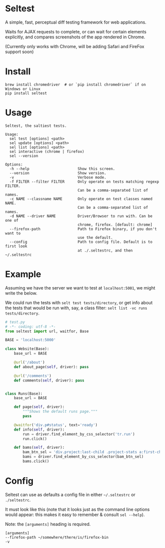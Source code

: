 # Seltest

A simple, fast, perceptual diff testing framework for web applications.

Waits for AJAX requests to complete, or can wait for certain elements
explicitly, and compares screenshots of the app rendered in Chrome.

(Currently only works with Chrome, will be adding Safari and FireFox support
soon)


# Install

```
brew install chromedriver  # or `pip install chromedriver` if on Windows or Linux
pip install seltest
```


# Usage

```
Seltest, the saltiest tests.

Usage:
  sel test [options] <path>
  sel update [options] <path>
  sel list [options] <path>
  sel interactive (chrome | firefox)
  sel --version

Options:
  -h --help                      Show this screen.
  --version                      Show version.
  -v                             Verbose mode.
  -f FILTER --filter FILTER      Only operate on tests matching regexp FILTER.
                                 Can be a comma-separated list of names.
  -c NAME --classname NAME       Only operate on test classes named NAME.
                                 Can be a comma-separated list of names.
  -d NAME --driver NAME          Driver/Browser to run with. Can be one of
                                 chrome, firefox. [default: chrome]
  --firefox-path                 Path to Firefox binary, if you don't want to
                                 use the default.
  --config                       Path to config file. Default is to first look
                                 at ./.seltestrc, and then ~/.seltestrc
```

# Example

Assuming we have the server we want to test at `localhost:5001`, we might write the below.

We could run the tests with `selt test tests/directory`, or get info about the
tests that would be run with, say, a class filter:
`selt list -vc runs tests/directory`.

```python
# test.py
# -*- coding: utf-8 -*-
from seltest import url, waitfor, Base

BASE = 'localhost:5000'

class Website(Base):
    base_url = BASE

    @url('/about')
    def about_page(self, driver): pass

    @url('/comments')
    def comments(self, driver): pass


class Runs(Base):
    base_url = BASE

    def page(self, driver):
        """Shows the default runs page."""
        pass

    @waitfor('div.p#status', text='ready')
    def info(self, driver):
        run = driver.find_element_by_css_selector('tr.run')
        run.click()

    def bams(self, driver):
        bam_btn_sel = 'div.project:last-child .project-stats a:first-child'
        bams = driver.find_element_by_css_selector(bam_btn_sel)
        bams.click()

````

# Config

Seltest can use as defaults a config file in either `~/.seltestrc` or `./seltestrc`.

It must look like this (note that it looks just as the command line options
would appear: this makes it easy to remember & consult `sel --help`).

Note: the `[arguments]` heading is required.

```
[arguments]
--firefox-path ~/somewhere/there/is/firefox-bin
-v
```

